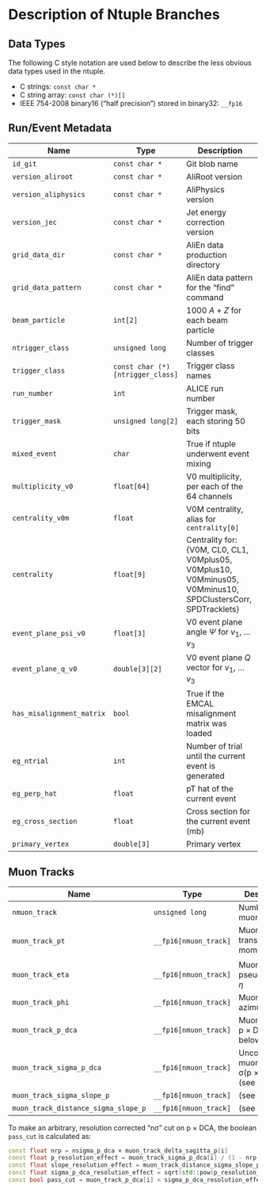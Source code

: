 # Description of Ntuple Branches

## Data Types

The following C style notation are used below to describe the less obvious data types used in the ntuple.

* C strings: `const char *`
* C string array: `const char (*)[]`
* IEEE 754-2008 binary16 (&ldquo;half precision&rdquo;) stored in binary32: `__fp16`

## Run/Event Metadata

| Name                 | Type               | Description                               |
| -------------------- | ------------------ | ----------------------------------------- |
| `id_git`             | `const char *`     | Git blob name                             |
| `version_aliroot`    | `const char *`     | AliRoot version                           |
| `version_aliphysics` | `const char *`     | AliPhysics version                        |
| `version_jec`        | `const char *`     | Jet energy correction version             |
| `grid_data_dir`      | `const char *`     | AliEn data production directory           |
| `grid_data_pattern`  | `const char *`     | AliEn data pattern for the “find” command |
| `beam_particle`      | `int[2]`           | 1000&nbsp;_A_&nbsp;+&nbsp;_Z_ for each beam particle |
| `ntrigger_class`     | `unsigned long`    | Number of trigger classes                 |
| `trigger_class`      | `const char (*)[ntrigger_class]` | Trigger class names         |
| `run_number`         | `int`              | ALICE run number                          |
| `trigger_mask`       | `unsigned long[2]` | Trigger mask, each storing 50 bits        |
| `mixed_event`        | `char`             | True if ntuple underwent event mixing     |
| `multiplicity_v0`    | `float[64]`        | V0 multiplicity, per each of the 64 channels |
| `centrality_v0m`     | `float`            | V0M centrality, alias for `centrality[0]` |
| `centrality`         | `float[9]`         | Centrality for: {V0M, CL0, CL1, V0Mplus05, V0Mplus10, V0Mminus05, V0Mminus10, SPDClustersCorr, SPDTracklets} |
| `event_plane_psi_v0` | `float[3]`         | V0 event plane angle _&Psi;_ for _v_<sub>1</sub>, &hellip; _v_<sub>3</sub> |
| `event_plane_q_v0`   | `double[3][2]`     | V0 event plane _Q_ vector for _v_<sub>1</sub>, &hellip; _v_<sub>3</sub> |
| `has_misalignment_matrix` | `bool` | True if the EMCAL misalignment matrix was loaded |
| `eg_ntrial`          | `int`              | Number of trial until the current event is generated |
| `eg_perp_hat`        | `float`            | pT hat of the current event               |
| `eg_cross_section`   | `float`            | Cross section for the current event (mb)  |
| `primary_vertex`     | `double[3]`        | Primary vertex                            |

## Muon Tracks

| Name                                | Type                  | Description                                                         |
| ----------------------------------- | --------------------- | ------------------------------------------------------------------- |
| `nmuon_track`                       | `unsigned long`       | Number of muon tracks                                               |
| `muon_track_pt`                     | `__fp16[nmuon_track]` | Muon track transverse momentum _p_<sub>T</sub>                      |
| `muon_track_eta`                    | `__fp16[nmuon_track]` | Muon track pseudorapidity _&eta;_                                   |
| `muon_track_phi`                    | `__fp16[nmuon_track]` | Muon track azimuth _&phi;_                                          |
| `muon_track_p_dca`                  | `__fp16[nmuon_track]` | Muon track p&nbsp;&times;&nbsp;DCA (see below)                      |
| `muon_track_sigma_p_dca`            | `__fp16[nmuon_track]` | Uncorrected muon track &sigma;(p&nbsp;&times;&nbsp;DCA) (see below) |
| `muon_track_sigma_slope_p`          | `__fp16[nmuon_track]` | (see below)                                                         |
| `muon_track_distance_sigma_slope_p` | `__fp16[nmuon_track]` | (see below)                                                         |

To make an arbitrary, resolution corrected &ldquo;n&sigma;&rdquo; cut on p&nbsp;&times;&nbsp;DCA, the boolean `pass_cut` is calculated as:

```C++
const float nrp = nsigma_p_dca × muon_track_delta_sagitta_p[i]
const float p_resolution_effect = muon_track_sigma_p_dca[i] / (1 - nrp / (1 + nrp))
const float slope_resolution_effect = muon_track_distance_sigma_slope_p[i]
const float sigma_p_dca_resolution_effect = sqrt(std::pow(p_resolution_effect, 2) + std::pow(slope_resolution_effect, 2))
const bool pass_cut = muon_track_p_dca[i] < sigma_p_dca_resolution_effect
```
